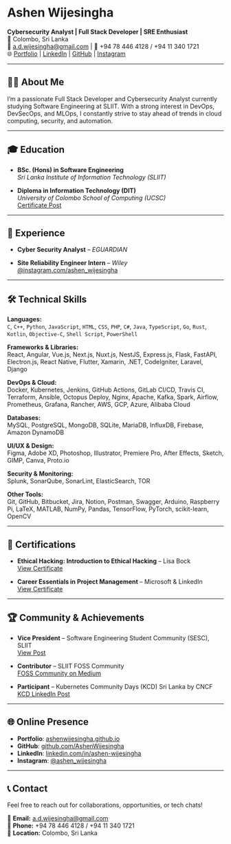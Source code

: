 # Ashen Wijesingha

**Cybersecurity Analyst | Full Stack Developer | SRE Enthusiast**  
📍 Colombo, Sri Lanka  
📧 a.d.wijesingha@gmail.com | 📱 +94 78 446 4128 / +94 11 340 1721  
🌐 [Portfolio](https://ashenwijesingha.github.io) | [LinkedIn](https://www.linkedin.com/in/ashen-wijesingha/) | [GitHub](https://github.com/AshenWijesingha) | [Instagram](https://www.instagram.com/ashen_wijesingha/)

---

## 🧑‍💻 About Me

I’m a passionate Full Stack Developer and Cybersecurity Analyst currently studying Software Engineering at SLIIT. With a strong interest in DevOps, DevSecOps, and MLOps, I constantly strive to stay ahead of trends in cloud computing, security, and automation.

---

## 🎓 Education

- **BSc. (Hons) in Software Engineering**  
  *Sri Lanka Institute of Information Technology (SLIIT)*

- **Diploma in Information Technology (DIT)**  
  *University of Colombo School of Computing (UCSC)*  
  [Certificate Post](https://www.linkedin.com/posts/ashen-wijesingha_dit-informationtechnology-ucsc-activity-7153803410947891201-JSWd)

---

## 💼 Experience

- **Cyber Security Analyst** – *EGUARDIAN*

- **Site Reliability Engineer Intern** – *Wiley*  
  [@instagram.com/ashen_wijesingha](https://www.instagram.com/ashen_wijesingha/)

---

## 🛠️ Technical Skills

**Languages:**  
`C`, `C++`, `Python`, `JavaScript`, `HTML`, `CSS`, `PHP`, `C#`, `Java`, `TypeScript`, `Go`, `Rust`, `Kotlin`, `Objective-C`, `Shell Script`, `PowerShell`

**Frameworks & Libraries:**  
React, Angular, Vue.js, Next.js, Nuxt.js, NestJS, Express.js, Flask, FastAPI, Electron.js, React Native, Flutter, Xamarin, .NET, CodeIgniter, Laravel, Django

**DevOps & Cloud:**  
Docker, Kubernetes, Jenkins, GitHub Actions, GitLab CI/CD, Travis CI, Terraform, Ansible, Octopus Deploy, Nginx, Apache, Kafka, Spark, Airflow, Prometheus, Grafana, Rancher, AWS, GCP, Azure, Alibaba Cloud

**Databases:**  
MySQL, PostgreSQL, MongoDB, SQLite, MariaDB, InfluxDB, Firebase, Amazon DynamoDB

**UI/UX & Design:**  
Figma, Adobe XD, Photoshop, Illustrator, Premiere Pro, After Effects, Sketch, GIMP, Canva, Proto.io

**Security & Monitoring:**  
Splunk, SonarQube, SonarLint, ElasticSearch, TOR

**Other Tools:**  
Git, GitHub, Bitbucket, Jira, Notion, Postman, Swagger, Arduino, Raspberry Pi, LaTeX, MATLAB, NumPy, Pandas, TensorFlow, PyTorch, scikit-learn, OpenCV

---

## 📜 Certifications

- **Ethical Hacking: Introduction to Ethical Hacking** – Lisa Bock  
  [View Certificate](https://www.linkedin.com/posts/ashen-wijesingha_certificate-of-completion-activity-7297848324471013378-DejO)

- **Career Essentials in Project Management** – Microsoft & LinkedIn  
  [View Certificate](https://www.linkedin.com/posts/ashen-wijesingha_career-essentials-in-project-management-by-activity-7102365160845033473-1rOu)

---

## 🏆 Community & Achievements

- **Vice President** – Software Engineering Student Community (SESC), SLIIT  
  [View Post](https://www.linkedin.com/posts/ashen-wijesingha_sesc-community-sliit-activity-7057463237809750017-CvIE)

- **Contributor** – SLIIT FOSS Community  
  [FOSS Community on Medium](https://medium.com/sliit-foss/about)

- **Participant** – Kubernetes Community Days (KCD) Sri Lanka by CNCF  
  [KCD LinkedIn Post](https://www.linkedin.com/posts/ashen-wijesingha_kcd-sri-lanka-cncf-activity-7089801246856916992-QD5t)

---

## 🌐 Online Presence

- **Portfolio**: [ashenwijesingha.github.io](https://ashenwijesingha.github.io)
- **GitHub**: [github.com/AshenWijesingha](https://github.com/AshenWijesingha)
- **LinkedIn**: [linkedin.com/in/ashen-wijesingha](https://www.linkedin.com/in/ashen-wijesingha/)
- **Instagram**: [@ashen_wijesingha](https://www.instagram.com/ashen_wijesingha/)

---

## 📞 Contact

Feel free to reach out for collaborations, opportunities, or tech chats!

📧 **Email:** a.d.wijesingha@gmail.com  
📱 **Phone:** +94 78 446 4128 / +94 11 340 1721  
📍 **Location:** Colombo, Sri Lanka

